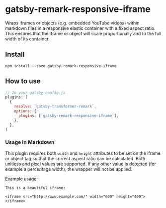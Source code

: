 # gatsby-remark-responsive-iframe

Wraps iframes or objects (e.g. embedded YouTube videos) within markdown files in
a responsive elastic container with a fixed aspect ratio. This ensures that the
iframe or object will scale proportionally and to the full width of its
container.

## Install

`npm install --save gatsby-remark-responsive-iframe`

## How to use

```javascript
// In your gatsby-config.js
plugins: [
  {
    resolve: `gatsby-transformer-remark`,
    options: {
      plugins: [`gatsby-remark-responsive-iframe`],
    },
  },
]
```

### Usage in Markdown

This plugin requires both `width` and `height` attributes to be set on the
iframe or object tag so that the correct aspect ratio can be calculated. Both
unitless and pixel values are supported. If any other value is detected (for
example a percentage width), the wrapper will not be applied.

Example usage:

    This is a beautiful iframe:

    <iframe src="http://www.example.com/" width="600" height="400"></iframe>
